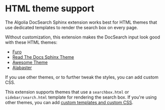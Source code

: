 # HTML theme support

The Algolia DocSearch Sphinx extension works best for HTML themes that use dedicated templates to render the search box on every page.

Without customization, this extension makes the DocSearch input look good with these HTML themes:

- [Furo](https://pradyunsg.me/furo/)
- [Read The Docs Sphinx Theme](https://sphinx-rtd-theme.readthedocs.io/en/stable/)
- [Awesome Theme](https://sphinxawesome.xyz/)
- [Alabaster](https://alabaster.readthedocs.io/en/latest/)

If you use other themes, or to further tweak the styles, you can add custom CSS.

This extension supports themes that use a `searchbox.html` or `sidebar/search.html` template for rendering the search box.
If you're using other themes, you can add [custom templates and custom CSS](/customization.md).
